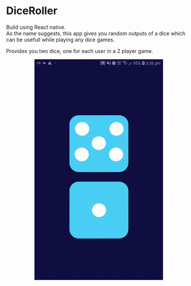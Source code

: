 # DiceRoller

Build using React native.</br>
As the name suggests, this app gives you random outputs of a dice which can be usefull while playing any dice games.

Provides you two dice, one for each user in a 2 player game.

<p align="center">
<img src="app-screenshots/1.gif"  width="350" height="600"/>
</p>
